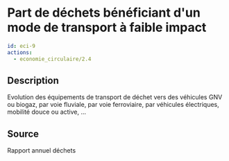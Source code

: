 # Part de déchets bénéficiant d'un mode de transport à faible impact
```yaml
id: eci-9
actions:
  - economie_circulaire/2.4
```
## Description
Evolution des équipements de transport de déchet vers des véhicules GNV ou biogaz, par voie fluviale, par voie ferroviaire, par véhicules électriques, mobilité douce ou active, …

## Source
Rapport annuel déchets

